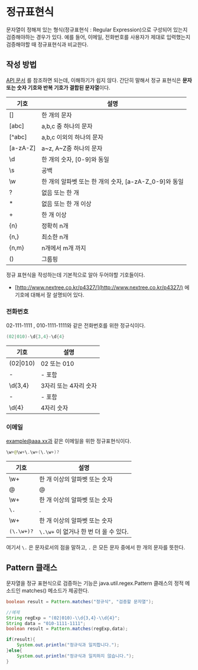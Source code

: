 # 정규표현식

문자열이 정해져 있는 형식(정규표현식 : Regular Expression)으로 구성되어 있는지 검증해야하는 경우가 있다. 예를 들어, 이메일, 전화번호를 사용자가 제대로 입력했는지 검증해야할 때 정규표현식과 비교한다.

## 작성 방법

[API 문서](https://docs.oracle.com/javase/7/docs/api/java/util/regex/Pattern.html) 를 참조하면 되는데, 이해하기가 쉽지 않다. 간단히 말해서 정규 표현식은 **문자 또는 숫자 기호와 반복 기호가 결합된 문자열**이다.

| 기호     | 설명                                                   |
| -------- | ------------------------------------------------------ |
| []       | 한 개의 문자                                           |
| [abc]    | a,b,c 중 하나의 문자                                   |
| [^abc]   | a,b,c 이외의 하나의 문자                               |
| [a-zA-Z] | a~z, A~Z중 하나의 문자                                 |
| \d       | 한 개의 숫자, [0-9]와 동일                             |
| \s       | 공백                                                   |
| \w       | 한 개의 알파벳 또는 한 개의 숫자, [a-zA-Z_0-9]와  동일 |
| ?        | 없음 또는 한 개                                        |
| *        | 없음 또는 한 개 이상                                   |
| +        | 한 개 이상                                             |
| {n}      | 정확히 n개                                             |
| {n,}     | 최소한 n개                                             |
| {n,m}    | n개에서 m개 까지                                       |
| ()       | 그룹핑                                                 |

정규 표현식을 작성하는데 기본적으로 알아 두어야할 기호들이다.

- [http://www.nextree.co.kr/p4327/](http://www.nextree.co.kr/p4327/) 에 기호에 대해서 잘 설명되어 있다.

### 전화번호

02-111-1111 , 010-1111-1111와 같은 전화번호를 위한 정규식이다.

```java
(02|010)-\d{3,4}-\d{4}
```

| 기호      | 설명                  |
| --------- | --------------------- |
| (02\|010) | 02 또는 010           |
| -         | - 포함                |
| \d{3,4}   | 3자리 또는 4자리 숫자 |
| -         | - 포함                |
| \d{4}     | 4자리 숫자            |

### 이메일

example@aaa.xx과 같은 이메일을 위한 정규표현식이다.

```java
\w+@\w+\.\w+(\.\w+)?
```

| 기호       | 설명                                   |
| ---------- | -------------------------------------- |
| \w+        | 한 개 이상의 알파벳 또는 숫자          |
| @          | @                                      |
| \w+        | 한 개 이상의 알파벳 또는 숫자          |
| `\.`       | .                                      |
| \w+        | 한 개 이상의 알파벳 또는 숫자          |
| `(\.\w+)?` | `\.\w+` 이 없거나 한 번 더 올 수 있다. |

여기서 `\.` 은 문자로서의 점을 말하고, `.` 은 모든 문자 중에서 한 개의 문자를 뜻한다.

## Pattern 클래스

문자열을 정규 표현식으로 검증하는 기능은 java.util.regex.Pattern 클래스의 정적 메소드인 matches() 메소드가 제공한다.

```java
boolean result = Pattern.matches("정규식", "검증할 문자열");
```

```java
//예제
String regExp = "(02|010)-\\d{3,4}-\\d{4}";
String data = "010-1111-1111";
boolean result = Pattern.matches(regExp,data);

if(result){
    System.out.println("정규식과 일치합니다.");
}else{
    System.out.println("정규식과 일치하지 않습니다.");
}
```

